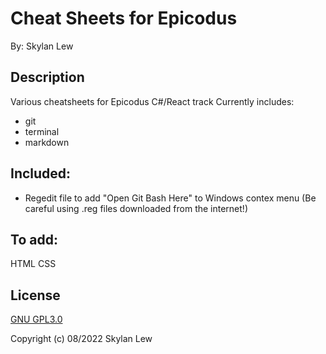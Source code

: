 # Cheat Sheets for Epicodus

By: Skylan Lew

## Description
Various cheatsheets for Epicodus C#/React track
Currently includes:
* git
* terminal
* markdown

## Included:
* Regedit file to add "Open Git Bash Here" to Windows contex menu (Be careful using .reg files downloaded from the internet!)

## To add:
HTML
CSS

## License 
[GNU GPL3.0](https://choosealicense.com/licenses/gpl-3.0/)

Copyright (c) 08/2022 Skylan Lew